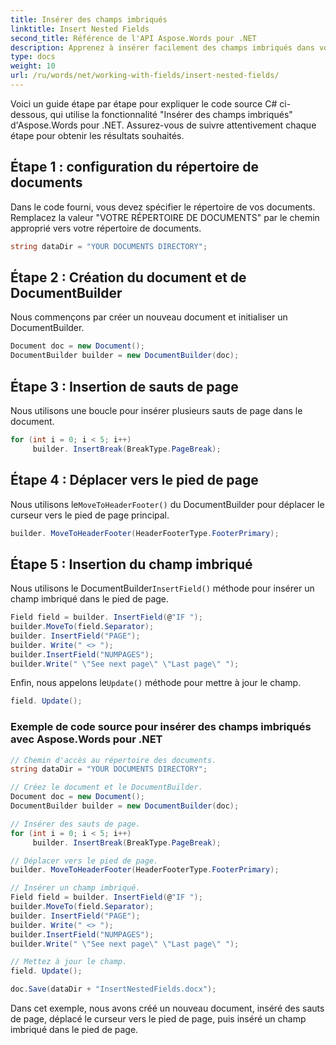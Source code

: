 ```yaml
---
title: Insérer des champs imbriqués
linktitle: Insert Nested Fields
second_title: Référence de l'API Aspose.Words pour .NET
description: Apprenez à insérer facilement des champs imbriqués dans vos documents Word avec Aspose.Words pour .NET.
type: docs
weight: 10
url: /ru/words/net/working-with-fields/insert-nested-fields/
---
```


Voici un guide étape par étape pour expliquer le code source C# ci-dessous, qui utilise la fonctionnalité "Insérer des champs imbriqués" d'Aspose.Words pour .NET. Assurez-vous de suivre attentivement chaque étape pour obtenir les résultats souhaités.

## Étape 1 : configuration du répertoire de documents

Dans le code fourni, vous devez spécifier le répertoire de vos documents. Remplacez la valeur "VOTRE RÉPERTOIRE DE DOCUMENTS" par le chemin approprié vers votre répertoire de documents.

```csharp
string dataDir = "YOUR DOCUMENTS DIRECTORY";
```

## Étape 2 : Création du document et de DocumentBuilder

Nous commençons par créer un nouveau document et initialiser un DocumentBuilder.

```csharp
Document doc = new Document();
DocumentBuilder builder = new DocumentBuilder(doc);
```

## Étape 3 : Insertion de sauts de page

Nous utilisons une boucle pour insérer plusieurs sauts de page dans le document.

```csharp
for (int i = 0; i < 5; i++)
     builder. InsertBreak(BreakType.PageBreak);
```

## Étape 4 : Déplacer vers le pied de page

 Nous utilisons le`MoveToHeaderFooter()` du DocumentBuilder pour déplacer le curseur vers le pied de page principal.

```csharp
builder. MoveToHeaderFooter(HeaderFooterType.FooterPrimary);
```

## Étape 5 : Insertion du champ imbriqué

 Nous utilisons le DocumentBuilder`InsertField()` méthode pour insérer un champ imbriqué dans le pied de page.

```csharp
Field field = builder. InsertField(@"IF ");
builder.MoveTo(field.Separator);
builder. InsertField("PAGE");
builder. Write(" <> ");
builder.InsertField("NUMPAGES");
builder.Write(" \"See next page\" \"Last page\" ");
```

 Enfin, nous appelons le`Update()` méthode pour mettre à jour le champ.

```csharp
field. Update();
```

### Exemple de code source pour insérer des champs imbriqués avec Aspose.Words pour .NET

```csharp
// Chemin d'accès au répertoire des documents.
string dataDir = "YOUR DOCUMENTS DIRECTORY";

// Créez le document et le DocumentBuilder.
Document doc = new Document();
DocumentBuilder builder = new DocumentBuilder(doc);

// Insérer des sauts de page.
for (int i = 0; i < 5; i++)
     builder. InsertBreak(BreakType.PageBreak);

// Déplacer vers le pied de page.
builder. MoveToHeaderFooter(HeaderFooterType.FooterPrimary);

// Insérer un champ imbriqué.
Field field = builder. InsertField(@"IF ");
builder.MoveTo(field.Separator);
builder. InsertField("PAGE");
builder. Write(" <> ");
builder.InsertField("NUMPAGES");
builder.Write(" \"See next page\" \"Last page\" ");

// Mettez à jour le champ.
field. Update();

doc.Save(dataDir + "InsertNestedFields.docx");
```

Dans cet exemple, nous avons créé un nouveau document, inséré des sauts de page, déplacé le curseur vers le pied de page, puis inséré un champ imbriqué dans le pied de page.